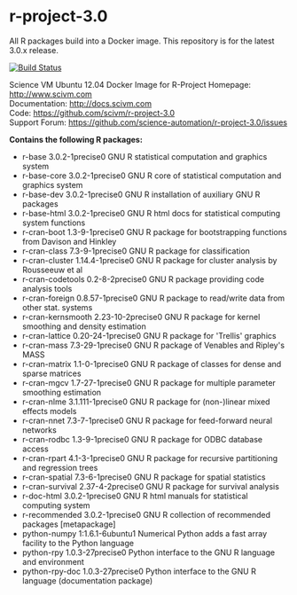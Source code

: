 r-project-3.0
==============

All R packages build into a Docker image.  This repository is for the latest 3.0.x release.<br>

[![Build Status](http://ci.scivm.com/jenkins/buildStatus/icon?job=r-project-3.0)](http://ci.scivm.com/jenkins/view/Science%20Images/job/r-project-3.0/)<br>

Science VM Ubuntu 12.04 Docker Image for R-Project
Homepage: http://www.scivm.com<br>
Documentation: http://docs.scivm.com<br>
Code: https://github.com/scivm/r-project-3.0<br>
Support Forum: https://github.com/science-automation/r-project-3.0/issues<br>

**Contains the following R packages:**

* r-base 3.0.2-1precise0 GNU R statistical computation and graphics system
* r-base-core 3.0.2-1precise0 GNU R core of statistical computation and graphics system
* r-base-dev 3.0.2-1precise0 GNU R installation of auxiliary GNU R packages
* r-base-html 3.0.2-1precise0 GNU R html docs for statistical computing system functions
* r-cran-boot 1.3-9-1precise0 GNU R package for bootstrapping functions from Davison and Hinkley
* r-cran-class 7.3-9-1precise0 GNU R package for classification
* r-cran-cluster 1.14.4-1precise0 GNU R package for cluster analysis by Rousseeuw et al
* r-cran-codetools 0.2-8-2precise0 GNU R package providing code analysis tools
* r-cran-foreign 0.8.57-1precise0 GNU R package to read/write data from other stat. systems
* r-cran-kernsmooth 2.23-10-2precise0 GNU R package for kernel smoothing and density estimation
* r-cran-lattice 0.20-24-1precise0 GNU R package for 'Trellis' graphics
* r-cran-mass 7.3-29-1precise0 GNU R package of Venables and Ripley's MASS
* r-cran-matrix 1.1-0-1precise0 GNU R package of classes for dense and sparse matrices
* r-cran-mgcv 1.7-27-1precise0 GNU R package for multiple parameter smoothing estimation
* r-cran-nlme 3.1.111-1precise0 GNU R package for (non-)linear mixed effects models
* r-cran-nnet 7.3-7-1precise0 GNU R package for feed-forward neural networks
* r-cran-rodbc 1.3-9-1precise0 GNU R package for ODBC database access
* r-cran-rpart 4.1-3-1precise0 GNU R package for recursive partitioning and regression trees
* r-cran-spatial 7.3-6-1precise0 GNU R package for spatial statistics
* r-cran-survival 2.37-4-2precise0 GNU R package for survival analysis
* r-doc-html 3.0.2-1precise0 GNU R html manuals for statistical computing system
* r-recommended 3.0.2-1precise0 GNU R collection of recommended packages [metapackage]
* python-numpy 1:1.6.1-6ubuntu1 Numerical Python adds a fast array facility to the Python language
* python-rpy 1.0.3-27precise0 Python interface to the GNU R language and environment
* python-rpy-doc 1.0.3-27precise0 Python interface to the GNU R language (documentation package)


